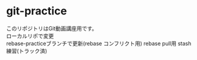 # git-practice
このリポジトリはGit動画講座用です。  
ローカルリポで変更  
rebase-practiceブランチで更新(rebase コンフリクト用) 
rebase pull用
stash練習(トラック済)
